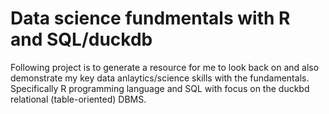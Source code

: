 # Data science fundmentals with R and SQL/duckdb

Following project is to generate a resource for me to look back on and also demonstrate my key data anlaytics/science skills with the fundamentals. Specifically  R programming language and SQL with focus on the duckbd relational (table-oriented) DBMS.